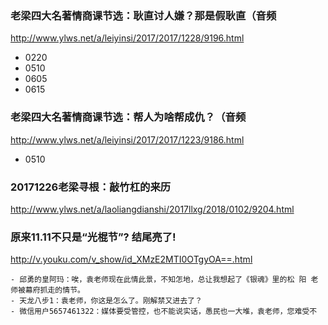 ### 老梁四大名著情商课节选：耿直讨人嫌？那是假耿直（音频
http://www.ylws.net/a/leiyinsi/2017/2017/1228/9196.html
- 0220
- 0510
- 0605
- 0615
### 老梁四大名著情商课节选：帮人为啥帮成仇？（音频
http://www.ylws.net/a/leiyinsi/2017/2017/1223/9186.html
- 0510
### 20171226老梁寻根：敲竹杠的来历
http://www.ylws.net/a/laoliangdianshi/2017llxg/2018/0102/9204.html
### 原来11.11不只是“光棍节”? 结尾亮了!
http://v.youku.com/v_show/id_XMzE2MTI0OTgyOA==.html
```
- 邱勇的皇阿玛：唉，袁老师现在此情此景，不知怎地，总让我想起了《银魂》里的松 阳 老师被幕府抓走的情节。
- 天龙八步1：袁老师，你这是怎么了。刚解禁又进去了？
- 微信用户5657461322：媒体要受管控，也不能说实话，愚民也一大堆，袁老师，您难受不
```
